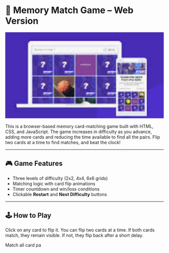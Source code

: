 <h1>🧠 Memory Match Game – Web Version</h1>

<img src="assets/memory.png" alt="Game Screenshot" width="600" />

<p>
This is a browser-based memory card-matching game built with HTML, CSS, and JavaScript. The game increases in difficulty as you advance, adding more cards and reducing the time available to find all the pairs. Flip two cards at a time to find matches, and beat the clock!
</p>

---

<h2>🎮 Game Features</h2>

<ul>
  <li>Three levels of difficulty (2x2, 4x4, 6x6 grids)</li>
  <li>Matching logic with card flip animations</li>
  <li>Timer countdown and win/loss conditions</li>
  <li>Clickable <strong>Restart</strong> and <strong>Next Difficulty</strong> buttons</li>
</ul>

---

<h2>🕹️ How to Play</h2>

<p>
Click on any card to flip it. You can flip two cards at a time. If both cards match, they remain visible. If not, they flip back after a short delay. 
</p>

<p>
Match all card pa
